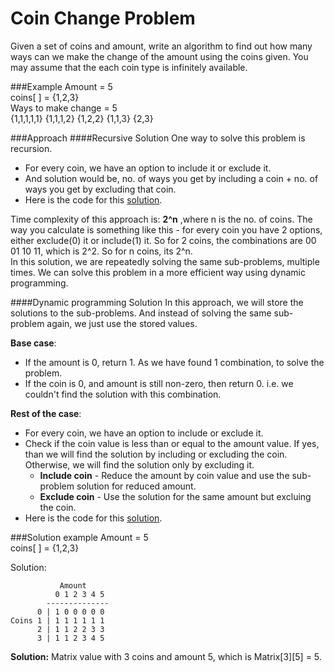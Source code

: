 # Coin Change Problem
Given a set of coins and amount, write an algorithm to find out how many ways can we make the change of the amount using the coins given. You may assume that the each coin type is infinitely available.

###Example
Amount = 5  
coins[ ] = {1,2,3}  
Ways to make change = 5  
{1,1,1,1,1} {1,1,1,2} {1,2,2} {1,1,3} {2,3}  

###Approach
####Recursive Solution
One way to solve this problem is recursion.
- For every coin, we have an option to include it or exclude it.  
- And solution would be, no. of ways you get by including a coin + no. of ways you get by excluding that coin.  
- Here is the code for this [solution](https://github.com/shivanshsingh/code-everyday/blob/master/january/CoinChangeRecursion.java).

Time complexity of this approach is: **2^n** ,where n is the no. of coins. The way you calculate is something like this - for every coin you have 2 options, either exclude(0) it or include(1) it. So for 2 coins, the combinations are 00 01 10 11, which is 2^2. So for n coins, its 2^n.  
In this solution, we are repeatedly solving the same sub-problems, multiple times. We can solve this problem in a more efficient way using dynamic programming.  

####Dynamic programming Solution
In this approach, we will store the solutions to the sub-problems. And instead of solving the same sub-problem again, we just use the stored values.  

**Base case**:  
- If the amount is 0, return 1. As we have found 1 combination, to solve the problem.
- If the coin is 0, and amount is still non-zero, then return 0. i.e. we couldn't find the solution with this combination.  

**Rest of the case**:  
- For every coin, we have an option to include or exclude it.  
- Check if the coin value is less than or equal to the amount value. If yes, than we will find the solution by including or excluding the coin. Otherwise, we will find the solution only by excluding it.  
  - **Include coin** - Reduce the amount by coin value and use the sub-problem solution for reduced amount.  
  - **Exclude coin** - Use the solution for the same amount but excluing the coin.  
- Here is the code for this [solution](https://github.com/shivanshsingh/code-everyday/blob/master/january/CoinChangeDP.java).  

###Solution example
Amount = 5  
coins[ ] = {1,2,3}

Solution:  
```
           Amount
          0 1 2 3 4 5
        --------------
      0 | 1 0 0 0 0 0
Coins 1 | 1 1 1 1 1 1
      2 | 1 1 2 2 3 3
      3 | 1 1 2 3 4 5
```
**Solution:** Matrix value with 3 coins and amount 5, which is Matrix[3][5] = 5.
